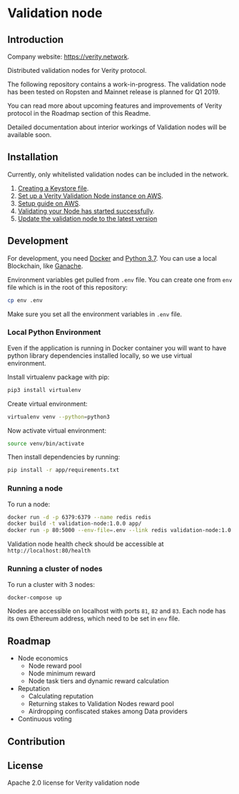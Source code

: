 # Validation node

## Introduction

Company website: https://verity.network.

Distributed validation nodes for Verity protocol.

The following repository contains a work-in-progress. The validation node has been tested on Ropsten and Mainnet release is planned for Q1 2019.

You can read more about upcoming features and improvements of Verity protocol in the Roadmap section of this Readme.

Detailed documentation about interior workings of Validation nodes will be available soon.

## Installation

Currently, only whitelisted validation nodes can be included in the network.

1. [Creating a Keystore file](https://github.com/verity-network/validation-node/wiki/Creating-a-Keystore-file).
1. [Set up a Verity Validation Node instance on AWS](https://github.com/verity-network/validation-node/wiki/Set-up-a-Verity-Validation-Node-instance-on-AWS).
1. [Setup guide on AWS](https://github.com/verity-network/validation-node/wiki/Setup-guide-on-AWS).
1. [Validating your Node has started successfully](https://github.com/verity-network/validation-node/wiki/validating-your-Node-has-started-successfully).
1. [Update the validation node to the latest version](https://github.com/verity-network/validation-node/wiki/Update-the-validation-node-to-the-latest-version)

## Development

For development, you need [Docker](https://www.docker.com/get-started) and [Python 3.7](https://www.python.org/downloads/release/python-370/).
You can use a local Blockchain, like [Ganache](https://truffleframework.com/ganache).

Environment variables get pulled from `.env` file. You can create one from `env` file which is in the root of this repository:
```bash
cp env .env
```
Make sure you set all the environment variables in `.env` file.

### Local Python Environment

Even if the application is running in Docker container you will want to have python library dependencies installed locally, so we use virtual environment.

Install virtualenv package with pip:
```bash
pip3 install virtualenv
```

Create virtual environment:
```bash
virtualenv venv --python=python3
```

Now activate virtual environment:
```bash
source venv/bin/activate
``` 

Then install dependencies by running:
```bash
pip install -r app/requirements.txt
```

### Running a node

To run a node:

```bash
docker run -d -p 6379:6379 --name redis redis
docker build -t validation-node:1.0.0 app/
docker run -p 80:5000 --env-file=.env --link redis validation-node:1.0.0
```

Validation node health check should be accessible at `http://localhost:80/health`

### Running a cluster of nodes

To run a cluster with 3 nodes:

```bash
docker-compose up
```

Nodes are accessible on localhost with ports `81`, `82` and `83`. Each node has its own Ethereum address, which need to be set in `env` file.


## Roadmap
 - Node economics
    - Node reward pool
    - Node minimum reward
    - Node task tiers and dynamic reward calculation
 - Reputation
    - Calculating reputation
    - Returning  stakes to Validation Nodes reward pool 
    -  Airdropping confiscated stakes among Data providers
 - Continuous voting


## Contribution

## License

Apache 2.0 license for Verity validation node
